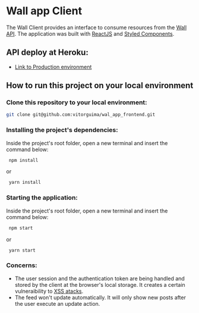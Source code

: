 # Wall app Client
The Wall Client provides an interface to consume resources from the [Wall API](https://github.com/vitorguima/wall_app_api). The application was built with [ReactJS](https://reactjs.org/) and [Styled Components](https://styled-components.com/).

## API deploy at Heroku:

* [Link to Production environment](https://wall-app-client.herokuapp.com/)

## How to run this project on your local environment


### Clone this repository to your local environment:

```bash
git clone git@github.com:vitorguima/wal_app_frontend.git
```

### Installing the project's dependencies:
Inside the project's root folder, open a new terminal and insert the command below:

```bash
 npm install
```
or
```bash
 yarn install
```

### Starting the application:
Inside the project's root folder, open a new terminal and insert the command below:

```bash
 npm start
```
or
```bash
 yarn start
```

### Concerns:
* The user session and the authentication token are being handled and stored by the client at the browser's local storage. It creates a certain vulneraibility to [XSS atacks](https://dev.to/cotter/localstorage-vs-cookies-all-you-need-to-know-about-storing-jwt-tokens-securely-in-the-front-end-15id).
* The feed won't update automatically. It will only show new posts after the user execute an update action.
